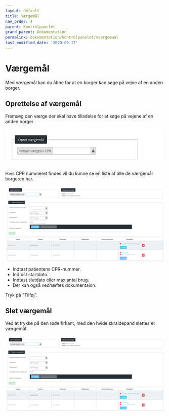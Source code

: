 ```yaml
---
layout: default
title: Værgemål
nav_order: 4
parent: Kontrolpanelet
grand_parent: Dokumentation
permalink: dokumentation/kontrolpanelet/vaergemaal
last_modified_date: '2020-09-17'
---
```


# Værgemål

Med værgemål kan du åbne for at en borger kan søge på vejne af en anden borger.

## Oprettelse af værgemål

Fremsøg den værge der skal have tilladelse for at søge på vejene af en anden borger

![Værge fremsøgning](/assets/documentation/guardianship-find-citizen.png)

Hvis CPR nummeret findes vil du kunne se en liste af alle de værgemål borgeren har.

![Værgeliste](/assets/documentation/guardianship-list.png)

- Indtast patientens CPR-nummer.
- Indtast startdato.
- Indtast slutdato eller max antal brug.
- Der kan også vedhæftes dokumentaion.

Tryk på "Tilføj".

## Slet værgemål

Ved at trykke på den røde firkant, med den hvide skraldepand slettes et værgemål.

![Værgeliste](/assets/documentation/guardianship-list.png)
